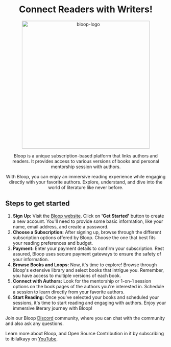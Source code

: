 <div align="center">

  <h1>Connect Readers with Writers!</h1>

  <img src="https://github.com/Bloopdotgg/.github/assets/64713734/626865d8-0989-4f91-8c10-d9843535e623" alt="bloop-logo" width="400"> </n>
  
   <p> Bloop is a unique subscription-based platform that links authors and readers. It provides access to various versions of books and personal mentorship session with authors.
    
With Bloop, you can enjoy an immersive reading experience while engaging directly with your favorite authors. Explore, understand, and dive into the world of literature like never before.
   </p>
 </div>

<h2>Steps to get started</h2>

<ol>
    <li><b>Sign Up:</b> Visit the <a href="www.bloop.gg" target=”_blank”>Bloop website</a>. Click on <b>'Get Started'</b> button to create a new account. You'll need to provide some basic information, like your name, email address, and create a password. </li>

<li><b>Choose a Subscription:</b> After signing up, browse through the different subscription options offered by Bloop. Choose the one that best fits your reading preferences and budget. </li>

<li><b>Payment:</b> Enter your payment details to confirm your subscription. Rest assured, Bloop uses secure payment gateways to ensure the safety of your information.</li>

<li><b>Browse Books and Loops:</b> Now, it's time to explore! Browse through Bloop's extensive library and select books that intrigue you. Remember, you have access to multiple versions of each book. </li>

<li><b>Connect with Authors:</b> Look for the mentorship or 1-on-1 session options on the book pages of the authors you're interested in. Schedule a session to learn directly from your favorite authors.</li>

<li><b>Start Reading:</b> Once you've selected your books and scheduled your sessions, it's time to start reading and engaging with authors. Enjoy your immersive literary journey with Bloop! </li>
</ol>

Join our Bloop <a href="https://discord.gg/5Ru2mrXv">Discord</a> community, where you can chat with the community and also ask any questions.

Learn more about Bloop, and Open Source Contribution in it by subscribing to ibilalkayy on <a href="http://youtube.com/eddiejaoude">YouTube</a>.
